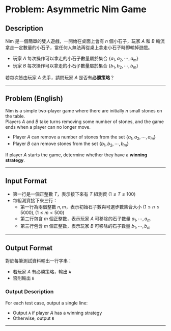 # Problem: Asymmetric Nim Game

## Description

Nim 是一個簡單的雙人遊戲，一開始在桌面上會有 $n$ 個小石子，玩家 $A$ 和 $B$ 輪流拿走一定數量的小石子，當任何人無法再從桌上拿走小石子時即輸掉遊戲。

- 玩家 $A$ 每次操作可以拿走的小石子數量屬於集合 $\{a_1, a_2, \cdots, a_m\}$  
- 玩家 $B$ 每次操作可以拿走的小石子數量屬於集合 $\{b_1, b_2, \cdots, b_m\}$

若每次皆由玩家 $A$ 先手，請問玩家 $A$ 是否有**必勝策略**？

---

## Problem (English)

Nim is a simple two-player game where there are initially $n$ small stones on the table.  
Players $A$ and $B$ take turns removing some number of stones, and the game ends when a player can no longer move.

- Player $A$ can remove a number of stones from the set $\{a_1, a_2, \cdots, a_m\}$
- Player $B$ can remove stones from the set $\{b_1, b_2, \cdots, b_m\}$

If player $A$ starts the game, determine whether they have a **winning strategy**.

---

## Input Format

- 第一行是一個正整數 $T$，表示接下來有 $T$ 組測資 $(1 \leq T \leq 100)$  
- 每組測資接下來三行：
  - 第一行為兩個整數 $n, m$，表示初始石子數與可選步數集合大小 $(1 \leq n \leq 5000),  (1 \leq m < 500)$
  - 第二行包含 $m$ 個正整數，表示玩家 $A$ 可移除的石子數量 $a_1, \cdots, a_m$
  - 第三行包含 $m$ 個正整數，表示玩家 $B$ 可移除的石子數量 $b_1, \cdots, b_m$

---

## Output Format

對於每筆測試資料輸出一行字串：

- 若玩家 $A$ 有必勝策略，輸出 `A`
- 否則輸出 `B`

### Output Description

For each test case, output a single line:

- Output `A` if player $A$ has a winning strategy  
- Otherwise, output `B`

---
